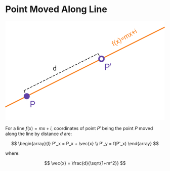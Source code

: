 # Point Moved Along Line

![Point moved along line](https://raw.githubusercontent.com/damianc/math-notes/refs/heads/master/_images/anal-geom/line/point-moved-along-line.png)

For a line $f(x) = mx+i$, coordinates of point $P'$ being the point $P$  moved along the line by distance $d$ are:

$$
\begin{array}{l}
P'_x = P_x + \vec{x}
\\
P'_y = f(P'_x)
\end{array}
$$

where:

$$
\vec{x} = \frac{d}{\sqrt{1+m^2}}
$$


